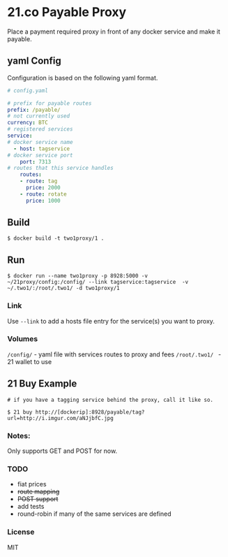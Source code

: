 # 21.co Payable Proxy

Place a payment required proxy in front of any docker service and make it payable.


## yaml Config

Configuration is based on the following yaml format.

```yaml
# config.yaml

# prefix for payable routes
prefix: /payable/
# not currently used
currency: BTC
# registered services
service:
# docker service name
  - host: tagservice
# docker service port
    port: 7313
# routes that this service handles
    routes:
    - route: tag
      price: 2000
    - route: rotate
      price: 1000

```

## Build
```
$ docker build -t two1proxy/1 .
```

## Run
```
$ docker run --name two1proxy -p 8928:5000 -v ~/21proxy/config:/config/ --link tagservice:tagservice  -v ~/.two1/:/root/.two1/ -d two1proxy/1
```

### Link
Use `--link` to add a hosts file entry for the service(s) you want to proxy.

### Volumes
`/config/` - yaml file with services routes to proxy and fees
`/root/.two1/ ` -  21 wallet to use

## 21 Buy Example
```
# if you have a tagging service behind the proxy, call it like so.

$ 21 buy http://[dockerip]:8928/payable/tag?url=http://i.imgur.com/aNJjbfC.jpg

```

### Notes:

Only supports GET and POST for now.




### TODO

- fiat prices
- ~~route mapping~~
- ~~POST support~~
- add tests
- round-robin if many of the same services are defined

### License

MIT